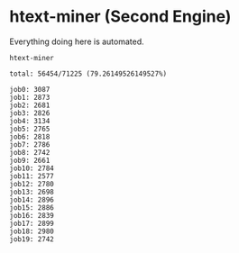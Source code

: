 # htext-miner (Second Engine)

Everything doing here is automated.

```
htext-miner

total: 56454/71225 (79.26149526149527%)

job0: 3087
job1: 2873
job2: 2681
job3: 2826
job4: 3134
job5: 2765
job6: 2818
job7: 2786
job8: 2742
job9: 2661
job10: 2784
job11: 2577
job12: 2780
job13: 2698
job14: 2896
job15: 2886
job16: 2839
job17: 2899
job18: 2980
job19: 2742
```